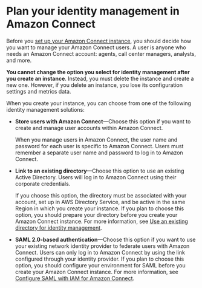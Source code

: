 # Plan your identity management in Amazon Connect<a name="connect-identity-management"></a>

Before you [set up your Amazon Connect instance](amazon-connect-instances.md), you should decide how you want to manage your Amazon Connect users\. A user is anyone who needs an Amazon Connect account: agents, call center managers, analysts, and more\.

**You cannot change the option you select for identity management after you create an instance**\. Instead, you must delete the instance and create a new one\. However, if you delete an instance, you lose its configuration settings and metrics data\.

When you create your instance, you can choose from one of the following identity management solutions:
+ **Store users with Amazon Connect**—Choose this option if you want to create and manage user accounts within Amazon Connect\. 

  When you manage users in Amazon Connect, the user name and password for each user is specific to Amazon Connect\. Users must remember a separate user name and password to log in to Amazon Connect\.
+ **Link to an existing directory**—Choose this option to use an existing Active Directory\. Users will log in to Amazon Connect using their corporate credentials\.

  If you choose this option, the directory must be associated with your account, set up in AWS Directory Service, and be active in the same Region in which you create your instance\. If you plan to choose this option, you should prepare your directory before you create your Amazon Connect instance\. For more information, see [Use an existing directory for identity management](directory-service.md)\.
+ **SAML 2\.0\-based authentication**—Choose this option if you want to use your existing network identity provider to federate users with Amazon Connect\. Users can only log in to Amazon Connect by using the link configured through your identity provider\. If you plan to choose this option, you should configure your environment for SAML before you create your Amazon Connect instance\. For more information, see [Configure SAML with IAM for Amazon Connect](configure-saml.md)\.